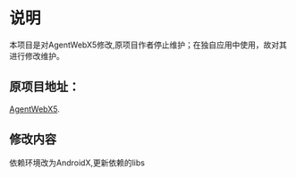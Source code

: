 # 说明
本项目是对AgentWebX5修改,原项目作者停止维护；在独自应用中使用，故对其进行修改维护。
## 原项目地址：
[AgentWebX5](https://github.com/Justson/AgentWebX5). 
## 修改内容
依赖环境改为AndroidX,更新依赖的libs
